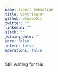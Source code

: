 ```yaml
---
name: Albert Sebastian
title: Contributor
github: albseb511
twitter: ""
linkedin: ""
slack: ""
joining_date: ""
core: false
intern: false
operations: false
---
```


Still waiting for this
